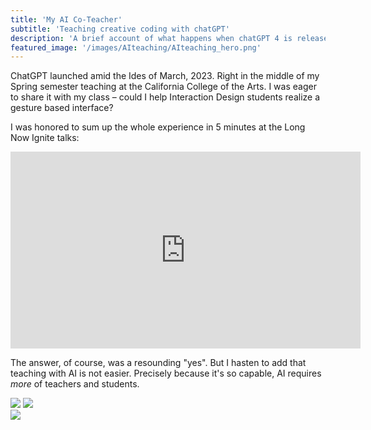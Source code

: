 ```yaml
---
title: 'My AI Co-Teacher'
subtitle: 'Teaching creative coding with chatGPT'
description: 'A brief account of what happens when chatGPT 4 is released in the middle of your Interaction Design class.'
featured_image: '/images/AIteaching/AIteaching_hero.png'
---
```

ChatGPT launched amid the Ides of March, 2023. Right in the middle of my Spring semester teaching at the California College of the Arts. I was eager to share it with my class – could I help Interaction Design students realize a gesture based interface?

I was honored to sum up the whole experience in 5 minutes at the Long Now Ignite talks:

<iframe width="560" height="315" src="https://www.youtube.com/embed/M0WB-hAPqxU?si=sqzA6MU8zKRR6Dc6" title="YouTube video player" frameborder="0" allow="accelerometer; autoplay; clipboard-write; encrypted-media; gyroscope; picture-in-picture; web-share" allowfullscreen></iframe>

The answer, of course, was a resounding "yes". But I hasten to add that teaching with AI is not easier. Precisely because it's so capable, AI requires *more* of teachers and students.

<div class="gallery" data-columns="2">
<img src ="/images/AIteaching/teaching1.png"/>
<img src ="/images/AIteaching/teaching2.png"/>
</div>

<img src ="/images/AIteaching/teaching3.png"/>
